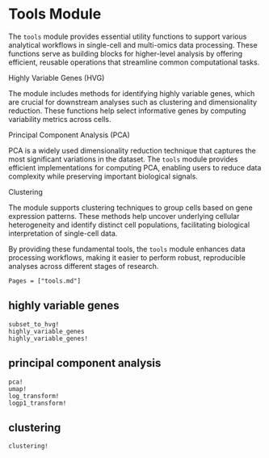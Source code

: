 # Tools Module

The `tools` module provides essential utility functions to support various analytical workflows in single-cell and multi-omics data processing. These functions serve as building blocks for higher-level analysis by offering efficient, reusable operations that streamline common computational tasks.

Highly Variable Genes (HVG)

The module includes methods for identifying highly variable genes, which are crucial for downstream analyses such as clustering and dimensionality reduction. These functions help select informative genes by computing variability metrics across cells.

Principal Component Analysis (PCA)

PCA is a widely used dimensionality reduction technique that captures the most significant variations in the dataset. The `tools` module provides efficient implementations for computing PCA, enabling users to reduce data complexity while preserving important biological signals.

Clustering

The module supports clustering techniques to group cells based on gene expression patterns. These methods help uncover underlying cellular heterogeneity and identify distinct cell populations, facilitating biological interpretation of single-cell data.

By providing these fundamental tools, the `tools` module enhances data processing workflows, making it easier to perform robust, reproducible analyses across different stages of research.

```@index
Pages = ["tools.md"]
```

## highly variable genes

```@docs
subset_to_hvg!
highly_variable_genes
highly_variable_genes!
```

## principal component analysis

```@docs
pca!
umap!
log_transform!
logp1_transform!
```

## clustering

```@docs
clustering!
```
